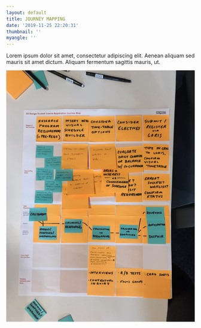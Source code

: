 ```yaml
---
layout: default
title: JOURNEY MAPPING
date: '2019-11-25 22:20:31'
thumbnail: ''
myangle: ''
---
```

Lorem ipsum dolor sit amet, consectetur adipiscing elit. Aenean aliquam sed mauris sit amet dictum. Aliquam fermentum sagittis mauris, ut.

![](/images/uploads/img_1514.jpg)
